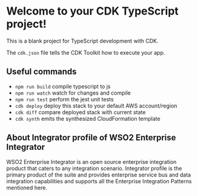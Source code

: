 # Welcome to your CDK TypeScript project!

This is a blank project for TypeScript development with CDK.

The `cdk.json` file tells the CDK Toolkit how to execute your app.

## Useful commands

 * `npm run build`   compile typescript to js
 * `npm run watch`   watch for changes and compile
 * `npm run test`    perform the jest unit tests
 * `cdk deploy`      deploy this stack to your default AWS account/region
 * `cdk diff`        compare deployed stack with current state
 * `cdk synth`       emits the synthesized CloudFormation template

## About Integrator profile of WSO2 Enterprise Integrator

WSO2 Enterprise Integrator is an open source enterprise integration product that caters to any integration scenario. Integrator profile is the primary product of the suite and provides enterprise service bus and data integration capabilities and supports all the Enterprise Integration Patterns mentioned here.
